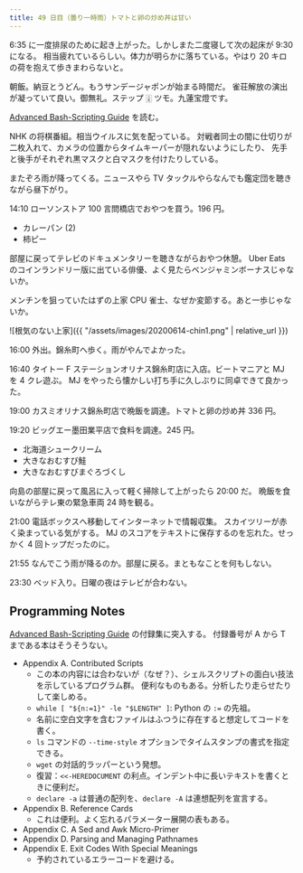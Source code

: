 ```yaml
---
title: 49 日目（曇り一時雨）トマトと卵の炒め丼は甘い
---
```


6:35 に一度排尿のために起き上がった。しかしまた二度寝して次の起床が 9:30 になる。
相当疲れているらしい。体力が明らかに落ちている。やはり 20 キロの荷を抱えて歩きまわらないと。

朝飯。納豆とうどん。もうサンデージャポンが始まる時間だ。
雀荘解放の演出が凝っていて良い。御無礼。ステップ 🀉 ツモ。九蓮宝燈です。

[Advanced Bash-Scripting Guide][abs-guide] を読む。

NHK の将棋番組。相当ウイルスに気を配っている。
対戦者同士の間に仕切りが二枚入れて、カメラの位置からタイムキーパーが隠れないようにしたり、
先手と後手がそれぞれ黒マスクと白マスクを付けたりしている。

またぞろ雨が降ってくる。ニュースやら TV タックルやらなんでも鑑定団を聴きながら昼下がり。

14:10 ローソンストア 100 言問橋店でおやつを買う。196 円。

* カレーパン (2)
* 柿ピー

部屋に戻ってテレビのドキュメンタリーを聴きながらおやつ休憩。
Uber Eats のコインランドリー版に出ている俳優、よく見たらベンジャミンボーナスじゃないか。

メンチンを狙っていたはずの上家 CPU 雀士、なぜか変節する。あと一歩じゃないか。

![根気のない上家]({{ "/assets/images/20200614-chin1.png" | relative_url }})

16:00 外出。錦糸町へ歩く。雨がやんでよかった。

16:40 タイトー F ステーションオリナス錦糸町店に入店。ビートマニアと MJ を 4 クレ遊ぶ。
MJ をやったら懐かしい打ち手に久しぶりに同卓できて良かった。

19:00 カスミオリナス錦糸町店で晩飯を調達。トマトと卵の炒め丼 336 円。

19:20 ビッグエー墨田業平店で食料を調達。245 円。

* 北海道シュークリーム
* 大きなおむすび鮭
* 大きなおむすびまぐろづくし

向島の部屋に戻って風呂に入って軽く掃除して上がったら 20:00 だ。
晩飯を食いながらテレ東の緊急車両 24 時を観る。

21:00 電話ボックスへ移動してインターネットで情報収集。
スカイツリーが赤く染まっている気がする。
MJ のスコアをテキストに保存するのを忘れた。せっかく 4 回トップだったのに。

21:55 なんでこう雨が降るのか。部屋に戻る。まともなことを何もしない。

23:30 ベッド入り。日曜の夜はテレビが合わない。

## Programming Notes

[Advanced Bash-Scripting Guide][abs-guide] の付録集に突入する。
付録番号が A から T まである本はそうそうない。

* Appendix A. Contributed Scripts
  * この本の内容には合わないが（なぜ？）、シェルスクリプトの面白い技法を示しているプログラム群。
    便利なものもある。分析したり走らせたりして楽しめる。
  * `while [ "${n:=1}" -le "$LENGTH" ]`: Python の `:=` の先祖。
  * 名前に空白文字を含むファイルはふつうに存在すると想定してコードを書く。
  * `ls` コマンドの `--time-style` オプションでタイムスタンプの書式を指定できる。
  * `wget` の対話的ラッパーという発想。
  * 復習：`<<-HEREDOCUMENT` の利点。インデント中に長いテキストを書くときに便利だ。
  * `declare -a` は普通の配列を、`declare -A` は連想配列を宣言する。
* Appendix B. Reference Cards
  * これは便利。よく忘れるパラメーター展開の表もある。
* Appendix C. A Sed and Awk Micro-Primer
* Appendix D. Parsing and Managing Pathnames
* Appendix E. Exit Codes With Special Meanings
  * 予約されているエラーコードを避ける。

[abs-guide]: https://www.tldp.org/LDP/abs/abs-guide.pdf
